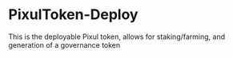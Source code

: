 # PixulToken-Deploy
This is the deployable Pixul token, allows for staking/farming, and generation of a governance token
